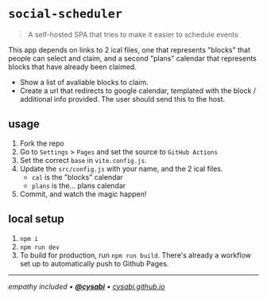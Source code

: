 # `social-scheduler`
> A self-hosted SPA that tries to make it easier to schedule events

This app depends on links to 2 ical files, one that represents "blocks" that people can select and claim, and a second "plans" calendar that represents blocks that have already been claimed.

- Show a list of avaliable blocks to claim.
- Create a url that redirects to google calendar, templated with the block / additional info provided. The user should send this to the host.

## usage

1. Fork the repo
2. Go to `Settings` > `Pages` and set the source to `GitHub Actions`
3. Set the correct `base` in `vite.config.js`.
4. Update the `src/config.js` with your name, and the 2 ical files.
   - `cal` is the "blocks" calendar
   - `plans` is the... plans calendar
5. Commit, and watch the magic happen!

## local setup

1. `npm i`
2. `npm run dev`
3. To build for production, run `npm run build`. There's already a workflow set up to automatically push to Github Pages.

---

*empathy included • [**@cysabi**](https://github.com/cysabi) • [cysabi.github.io](https://cysabi.github.io)*
